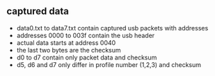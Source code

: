 ## captured data
- data0.txt to data7.txt contain captured usb packets with addresses
- addresses 0000 to 003f contain the usb header
- actual data starts at address 0040
- the last two bytes are the checksum
- d0 to d7 contain only packet data and checksum
- d5, d6 and d7 only differ in profile number (1,2,3) and checksum

